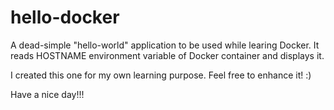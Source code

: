 # hello-docker
A dead-simple "hello-world" application to be used while learing Docker. It reads HOSTNAME environment variable of Docker container and displays it. 

I created this one for my own learning purpose. Feel free to enhance it! :) 

Have a nice day!!!
